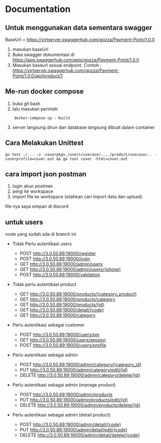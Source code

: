 # Documentation

## Untuk menggunakan data sementara swagger
BaseUrl = https://virtserver.swaggerhub.com/gozza/Payment-Point/1.0.0

1. masukan baseUrl
2. Buka swagger dokumentasi di https://app.swaggerhub.com/apis/gozza/Payment-Point/1.0.0
3. Masukan baseurl sesuai endpoint. Contoh : https://virtserver.swaggerhub.com/gozza/Payment-Point/1.0.0/api/product/1


## Me-run docker compose

1. buka git bash
2. lalu masukan perintah 
```
    docker-compose up --build
```
3. server langsung dirun dan database langsung dibuat dalam container

## Cara Melakukan Unittest
```
go test ./... -v -coverpkg=./users/usecase/..,./product/usecase/.. -coverprofile=cover.out && go tool cover -html=cover.out

```
## cara import json postman
1. login akun postman
2. pergi ke workspace
3. import file ke workspace (silahkan cari import data dan upload)

file nya saya simpan di discord

## untuk users
route yang sudah ada di branch ini
* Tidak Perlu autentikasi users
    * POST http://3.0.50.89:19000/register
    * POST http://3.0.50.89:19000/login
    * GET http://3.0.50.89:19000/admin/users
    * GET http://3.0.50.89:19000/admin/users/{phone}
    * POST http://3.0.50.89:19000/validation
    
* Tidak perlu autentikasi product
    * GET http://3.0.50.89:19000/products/{category_product}
    * GET http://3.0.50.89:19000/products/category
    * GET http://3.0.50.89:19000/products/{id}
    * GET http://3.0.50.89:19000/detail/{code}
    * GET http://3.0.50.89:19000/category

* Perlu autentikasi sebagai customer
    * POST http://3.0.50.89:19000/users/pin
    * GET http://3.0.50.89:19000/users/session
    * POST http://3.0.50.89:19000/users/profile

* Perlu autentikasi sebagai admin
    * POST http://3.0.50.89:19000/admin/category/{category_id}
    * PUT http://3.0.50.89:19000/admin/category/edit/{id}
    * DELETE http://3.0.50.89:19000/admin/category/delete/{id}

* Perlu autentikasi sebagai admin (manage product)
    * POST http://3.0.50.89:19000/admin/products
    * PUT http://3.0.50.89:19000/admin/products/edit/{id}
    * DELETE http://3.0.50.89:19000/admin/products/delete/{id}

* Perlu autentikasi sebagai admin (detail product)
    * POST http://3.0.50.89:19000/admin/detail/{code}
    * PUT http://3.0.50.89:19000/admin/detail/edit/{code}
    * DELETE http://3.0.50.89:19000/admin/detail/delete/{code}